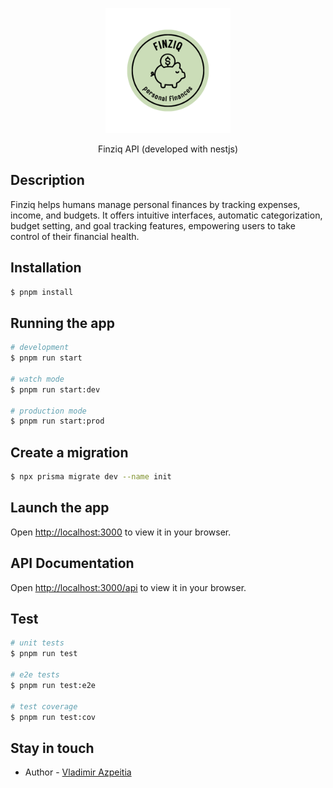 <p align="center">
  <a href="http://nestjs.com/" target="blank"><img src="./public/logo.png" width="200" alt="Nest Logo" /></a>
</p>

[circleci-image]: https://img.shields.io/circleci/build/github/nestjs/nest/master?token=abc123def456
[circleci-url]: https://circleci.com/gh/nestjs/nest

  <p align="center">Finziq API (developed with nestjs)</p>
    <p align="center">

## Description

Finziq helps humans manage personal finances by tracking expenses, income, and budgets. It offers intuitive interfaces, automatic categorization, budget setting, and goal tracking features, empowering users to take control of their financial health.

## Installation

```bash
$ pnpm install
```

## Running the app

```bash
# development
$ pnpm run start

# watch mode
$ pnpm run start:dev

# production mode
$ pnpm run start:prod
```

## Create a migration

```bash
$ npx prisma migrate dev --name init
```

## Launch the app

Open [http://localhost:3000](http://localhost:3000) to view it in your browser.

## API Documentation

Open [http://localhost:3000/api](http://localhost:3000/api) to view it in your browser.

## Test

```bash
# unit tests
$ pnpm run test

# e2e tests
$ pnpm run test:e2e

# test coverage
$ pnpm run test:cov
```

## Stay in touch

- Author - [Vladimir Azpeitia](https://vladimirah.com/)
